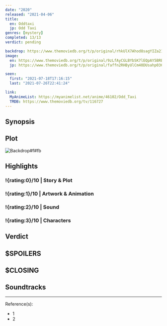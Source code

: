 ```yaml
---
date: "2020"
released: "2021-04-06"
title:
  en: Oddtaxi
  jp: Odd Taxi
genres: [mystery]
completed: 13/13
verdict: pending

backdrop: https://www.themoviedb.org/t/p/original/rhkUlX7Ahod8sagYIZa21aHpglz.jpg
image:
  en: https://www.themoviedb.org/t/p/original/9zLfAyCGLBYbSK7lEQpAY5BRBrc.jpg
  jp: https://www.themoviedb.org/t/p/original/faffn2RHByUlCm40DUsahp036Nw.jpg

seen:
  first: "2021-07-18T17:16:15"
  last: "2021-07-26T22:41:24"

link:
  MyAnimeList: https://myanimelist.net/anime/46102/Odd_Taxi
  TMDB: https://www.themoviedb.org/tv/116727
---
```



## Synopsis

## Plot

![Backdrop#f#fb](https://www.themoviedb.org/t/p/original/vaH4XdNBXwhOpyBQx9sXfnUu0BJ.jpg "Source: TMDB")

## Highlights

### !{rating:0}/10 | Story & Plot

### !{rating:1}/10 | Artwork & Animation

### !{rating:2}/10 | Sound

### !{rating:3}/10 | Characters

## Verdict

## $SPOILERS

## $CLOSING

## Soundtracks

***
Reference(s):

- 1
- 2
